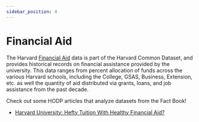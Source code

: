 ```yaml
---
sidebar_position: 4
---
```


# Financial Aid

The Harvard [Financial Aid](https://oira.harvard.edu/factbook/fact-book-finaid/#fa_award) data is part of the Harvard Common Dataset, and provides historical records on financial assistance provided by the university. This data ranges from percent allocation of funds across the various Harvard schools, including the College, GSAS, Business, Extension, etc. as well the quantity of aid distributed via grants, loans, and job assistance from the past decade. 

Check out some HODP articles that analyze datasets from the Fact Book!
- [Harvard University: Hefty Tuition With Healthy Financial Aid?]([https://www.hodp.org/project/harvard-endowment-is-it-as-high-performing-as-we-think/](https://www.hodp.org/project/harvard-university-hefty-tuition-with-healthy-financial-aid/))
